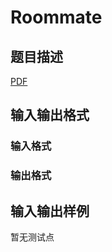 # Roommate

## 题目描述

[problemUrl]: https://uva.onlinejudge.org/index.php?option=com_onlinejudge&Itemid=8&category=446&page=show_problem&problem=4116

[PDF](https://uva.onlinejudge.org/external/13/p1370.pdf)

## 输入输出格式

### 输入格式

### 输出格式

## 输入输出样例

暂无测试点

